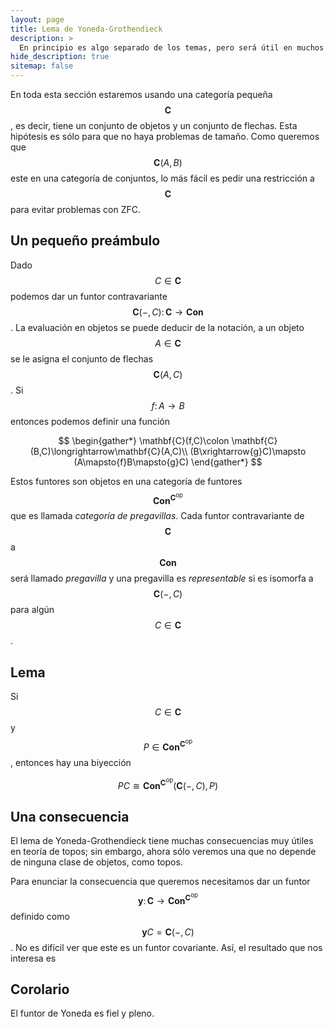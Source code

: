 ```yaml
---
layout: page
title: Lema de Yoneda-Grothendieck
description: >
  En principio es algo separado de los temas, pero será útil en muchos lugares
hide_description: true
sitemap: false
---
```


En toda esta sección estaremos usando una categoría pequeña $$\mathbf{C}$$, es decir, tiene un conjunto de objetos y un 
conjunto de flechas. Esta hipótesis es sólo para que no haya problemas de tamaño. Como queremos que $$\mathbf{C}(A,B)$$ 
este en una categoría de conjuntos, lo más fácil es pedir una restricción a $$\mathbf{C}$$ para evitar problemas con ZFC.

## Un pequeño preámbulo
Dado $$C\in\mathbf{C}$$ podemos dar un funtor contravariante $$\mathbf{C}(-,C)\colon\mathbf{C}\to\mathbf{Con}$$.
La evaluación en objetos se puede deducir de la notación, a un objeto $$A\in\mathbf{C}$$ se le asigna el conjunto 
de flechas $$\mathbf{C}(A,C)$$. Si $$f\colon A\to B$$ entonces podemos definir una función

$$
\begin{gather*}
  \mathbf{C}(f,C)\colon \mathbf{C}(B,C)\longrightarrow\mathbf{C}(A,C)\\
  (B\xrightarrow{g}C)\mapsto (A\mapsto{f}B\mapsto{g}C)
\end{gather*}
$$

Estos funtores son objetos en una categoría de funtores $$\mathbf{Con}^{\mathbf{C}^{\text{op}}}$$ que es llamada 
*categoría de pregavillas*. Cada funtor contravariante de $$\mathbf{C}$$ a $$\mathbf{Con}$$ será llamado *pregavilla* y una 
pregavilla es *representable* si es isomorfa a $$\mathbf{C}(-,C)$$ para algún $$C\in\mathbf{C}$$.

## Lema
Si $$C\in\mathbf{C}$$ y $$P\in\mathbf{Con}^{\mathbf{C}^{\text{op}}}$$, entonces hay una biyección

$$
PC\cong \mathbf{Con}^{\mathbf{C}^{\text{op}}}(\mathbf{C}(-,C),P)
$$

## Una consecuencia
El lema de Yoneda-Grothendieck tiene muchas consecuencias muy útiles en teoría de topos; sin embargo, ahora sólo veremos
una que no depende de ninguna clase de objetos, como topos.

Para enunciar la consecuencia que queremos necesitamos dar un funtor 
$$\mathbf{y}\colon\mathbf{C}\to\mathbf{Con}^{\mathbf{C}^{\text{op}}}$$ definido como $$\mathbf{y}C=\mathbf{C}(-,C)$$. No es difícil ver que este es un funtor covariante. Así, el resultado que nos interesa es

## Corolario
El funtor de Yoneda es fiel y pleno.





